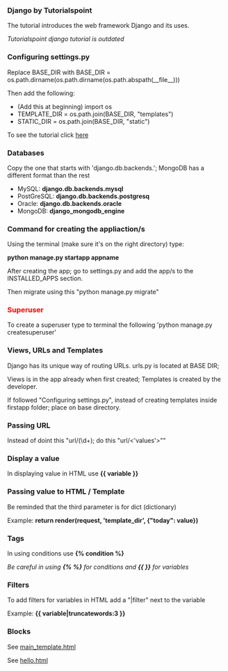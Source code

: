 
<h3> Django by Tutorialspoint </h3>
<p>The tutorial introduces the web framework Django and its uses.</p>
<i>Tutorialspoint django tutorial is outdated</i>

<h3>Configuring settings.py</h3>
<p>Replace BASE_DIR with BASE_DIR = os.path.dirname(os.path.dirname(os.path.abspath(__file__)))</p>
<p>Then add the following:</p>
<ul>
    <li>(Add this at beginning) import os</li>
    <li>TEMPLATE_DIR = os.path.join(BASE_DIR, "templates")</li>
    <li>STATIC_DIR = os.path.join(BASE_DIR, "static")</li>
</ul>
<p>To see the tutorial click <a href="https://www.tutorialspoint.com/django/index.htm">here</a></p>

<h3>Databases</h3>
<p>Copy the one that starts with 'django.db.backends.'; MongoDB has a different format than the rest</p>
<ul>
    <li>MySQL: <b>django.db.backends.mysql</b></li>
    <li>PostGreSQL: <b>django.db.backends.postgresq</b></li>
    <li>Oracle: <b>django.db.backends.oracle</b></li>
    <li>MongoDB: <b>django_mongodb_engine</b></li>
</ul>

<h3>Command for creating the appliaction/s</h3>
<p>Using the terminal (make sure it's on the right directory) type: </p>
<b>python manage.py startapp appname</b>
<p>After creating the app; go to settings.py and add the app/s to the INSTALLED_APPS section.</p>
<p>Then migrate using this "python manage.py migrate"</p>

<h3 style='color: red;'>Superuser</h3>
<p>To create a superuser type to terminal the following 'python manage.py createsuperuser'</p>

<h3>Views, URLs and Templates</h3>
<p>Django has its unique way of routing URLs. urls.py is located at BASE DIR; </p> 
<p>Views is in the app already when first created; Templates is created by the developer.</p>
<p>If followed "Configuring settings.py", instead of creating templates inside firstapp folder; place on base directory.</p> 

<h3>Passing URL</h3>
<p>Instead of doint this "url/(\d+); do this "url/<'values'>""</p>

<h3>Display a value</h3>
<p>In displaying value in HTML use <b>{{ variable }}</b></p>

<h3>Passing value to HTML / Template</h3>
<p>Be reminded that the third parameter is for dict (dictionary)</p>
<p>Example: <b>return render(request, 'template_dir', {"today": value})</b></p>

<h3>Tags</h3>
<p>In using conditions use <b>{% condition %}</b></p>
<i>Be careful in using <b>{% %}</b> for conditions and <b>{{ }}</b> for variables</i>

<h3>Filters</h3>
<p>To add filters for variables in HTML add a "|filter" next to the variable</p>
<p>Example: <b>{{ variable|truncatewords:3 }}</b></p>

<h3>Blocks</h3>
<p>See <a href="https://github.com/Hieracosphynx/django-by-tutorialspoint/blob/master/templates/firstapp/main_template.html">main_template.html</a></p>
<p>See <a href="https://github.com/Hieracosphynx/django-by-tutorialspoint/blob/master/templates/firstapp/hello.html">hello.html</a></p>